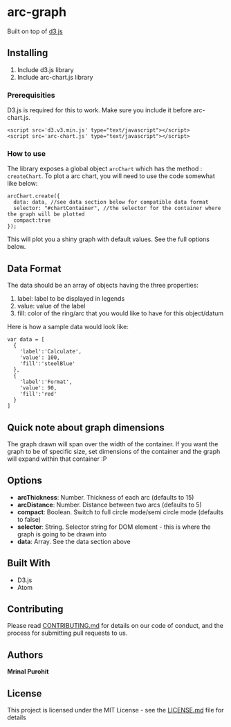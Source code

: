 # arc-graph

Built on top of [d3.js]('https://d3js.org/')


## Installing
1. Include d3.js library
2. Include arc-chart.js library

### Prerequisities

D3.js is required for this to work. Make sure you include it before arc-chart.js.

```
<script src='d3.v3.min.js' type="text/javascript"></script>
<script src='arc-chart.js' type="text/javascript"></script>

```

### How to use

The library exposes a global object  ```arcChart``` which has the method : ```createChart```. To plot a arc chart, you will need to use the code somewhat like below:

```
arcChart.create({
  data: data, //see data section below for compatible data format
  selector: "#chartContainer", //the selector for the container where the graph will be plotted
  compact:true
});
```
This will plot you a shiny graph with default values. See the full options below.

## Data Format

The data should be an array of objects having the three properties:
1. label: label to be displayed in legends
2. value: value of the label 
3. fill: color of the ring/arc that you would like to have for this object/datum

Here is how a sample data would look like:
```
var data = [
  {
    'label':'Calculate',
    'value': 100,
    'fill':'steelBlue'
  },
  {
    'label':'Format',
    'value': 90,
    'fill':'red'
  }
]
```

## Quick note about graph dimensions
The graph drawn will span over the width of the container. If you want the graph to be of specific size, set dimensions of the container and the graph will expand within that container :P

## Options

- **arcThickness**: Number. Thickness of each arc (defaults to 15)
- **arcDistance**: Number. Distance between two arcs (defaults to 5)
- **compact**: Boolean. Switch to full circle mode/semi circle mode (defaults to false)
- **selector**: String. Selector string for DOM element - this is where the graph is going to be drawn into
- **data**: Array. See the data section above

## Built With

* D3.js 
* Atom

## Contributing

Please read [CONTRIBUTING.md](CONTRIBUTING.md) for details on our code of conduct, and the process for submitting pull requests to us.



## Authors

**Mrinal Purohit**

## License

This project is licensed under the MIT License - see the [LICENSE.md](LICENSE.md) file for details

